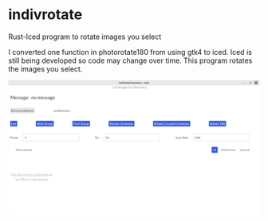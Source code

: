 # indivrotate
Rust-Iced program to rotate images you select

I converted one function in photorotate180 from using gtk4 to iced.
Iced is still being developed so code may change over time.
This program rotates the images you select.

<img src="image/indivrotate.png" width="800px" />
